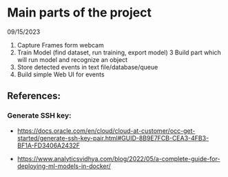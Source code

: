 # Main parts of the project
09/15/2023
1. Capture Frames form webcam
2. Train Model (find dataset, run training, export model)
3 Build part which will run model and recognize an object
4. Store detected events in text file/database/queue
5. Build simple Web UI for events 


## References:
### Generate SSH key:

- https://docs.oracle.com/en/cloud/cloud-at-customer/occ-get-started/generate-ssh-key-pair.html#GUID-8B9E7FCB-CEA3-4FB3-BF1A-FD3406A2432F

- https://www.analyticsvidhya.com/blog/2022/05/a-complete-guide-for-deploying-ml-models-in-docker/
